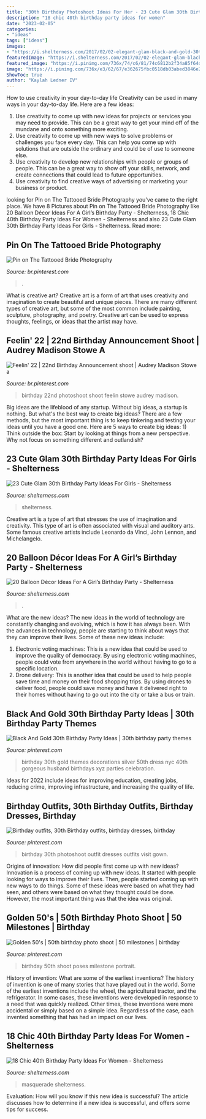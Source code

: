 ```yaml
---
title: "30th Birthday Photoshoot Ideas For Her - 23 Cute Glam 30th Birthday Party Ideas For Girls"
description: "18 chic 40th birthday party ideas for women"
date: "2023-02-05"
categories:
- "ideas"
tags: ["ideas"]
images:
- "https://i.shelterness.com/2017/02/02-elegant-glam-black-and-gold-30th-birthday-party-with-white-florals.jpg"
featuredImage: "https://i.shelterness.com/2017/02/02-elegant-glam-black-and-gold-30th-birthday-party-with-white-florals.jpg"
featured_image: "https://i.pinimg.com/736x/74/c6/81/74c6812b2f34a85f64dc8bbaed3f9ac6--silver-party-decorations-gold-party-themes.jpg"
image: "https://i.pinimg.com/736x/e3/62/67/e362675fbc0518db03abed3846e25240--birthday-photo-shoots-birthday-photos.jpg"
ShowToc: true
author: "Kaylah Ledner IV"
---
```



How to use creativity in your day-to-day life
Creativity can be used in many ways in your day-to-day life. Here are a few ideas: 
1. Use creativity to come up with new ideas for projects or services you may need to provide. This can be a great way to get your mind off of the mundane and onto something more exciting. 
2. Use creativity to come up with new ways to solve problems or challenges you face every day. This can help you come up with solutions that are outside the ordinary and could be of use to someone else. 
3. Use creativity to develop new relationships with people or groups of people. This can be a great way to show off your skills, network, and create connections that could lead to future opportunities. 
4. Use creativity to find creative ways of advertising or marketing your business or product.

	

		
looking for Pin on The Tattooed Bride Photography you've came to the right place. We have 8 Pictures about Pin on The Tattooed Bride Photography like 20 Balloon Décor Ideas For A Girl’s Birthday Party - Shelterness, 18 Chic 40th Birthday Party Ideas For Women - Shelterness and also 23 Cute Glam 30th Birthday Party Ideas For Girls - Shelterness. Read more:
		
    
## Pin On The Tattooed Bride Photography

<img loading=lazy src="https://i.pinimg.com/736x/bb/91/28/bb9128ad074ab8b0022f4a4ef3f9f21c.jpg" onerror="this.onerror=null;this.src='https://tse1.mm.bing.net/th?id=OIP.zU9V8hyWxlKSL7d-2HSuNQHaLG&amp;pid=15.1';" alt="Pin on The Tattooed Bride Photography">

_Source: br.pinterest.com_

>. 

	

What is creative art?
Creative art is a form of art that uses creativity and imagination to create beautiful and unique pieces. There are many different types of creative art, but some of the most common include painting, sculpture, photography, and poetry. Creative art can be used to express thoughts, feelings, or ideas that the artist may have.

    
## Feelin&#039; 22 | 22nd Birthday Announcement Shoot | Audrey Madison Stowe A

<img loading=lazy src="https://i.pinimg.com/736x/e7/0d/b1/e70db146dd53a75b7031156c92484fa5.jpg" onerror="this.onerror=null;this.src='https://tse2.mm.bing.net/th?id=OIP.ZFcTvBn3RGlCAkyJXuLm6gHaLG&amp;pid=15.1';" alt="Feelin&#039; 22 | 22nd Birthday Announcement shoot | Audrey Madison Stowe a">

_Source: br.pinterest.com_

>birthday 22nd photoshoot shoot feelin stowe audrey madison. 

	

Big ideas are the lifeblood of any startup. Without big ideas, a startup is nothing. But what's the best way to create big ideas? There are a few methods, but the most important thing is to keep tinkering and testing your ideas until you have a good one. Here are 5 ways to create big ideas: 1) Think outside the box: Start by looking at things from a new perspective. Why not focus on something different and outlandish?

    
## 23 Cute Glam 30th Birthday Party Ideas For Girls - Shelterness

<img loading=lazy src="https://i.shelterness.com/2017/02/02-elegant-glam-black-and-gold-30th-birthday-party-with-white-florals.jpg" onerror="this.onerror=null;this.src='https://tse1.mm.bing.net/th?id=OIP.wKxKnzGlKGmc1ZgeaDmjbwHaLH&amp;pid=15.1';" alt="23 Cute Glam 30th Birthday Party Ideas For Girls - Shelterness">

_Source: shelterness.com_

>shelterness. 

	

Creative art is a type of art that stresses the use of imagination and creativity. This type of art is often associated with visual and auditory arts. Some famous creative artists include Leonardo da Vinci, John Lennon, and Michelangelo.

    
## 20 Balloon Décor Ideas For A Girl’s Birthday Party - Shelterness

<img loading=lazy src="https://i.shelterness.com/2017/03/04-gold-30-balloons-to-take-a-memorable-picture.jpg" onerror="this.onerror=null;this.src='https://tse4.mm.bing.net/th?id=OIP.0AdF-slZXcbRIhJWyOkpQQHaJ4&amp;pid=15.1';" alt="20 Balloon Décor Ideas For A Girl’s Birthday Party - Shelterness">

_Source: shelterness.com_

>. 

	

What are the new ideas?
The new ideas in the world of technology are constantly changing and evolving, which is how it has always been. With the advances in technology, people are starting to think about ways that they can improve their lives. Some of these new ideas include: 
1. Electronic voting machines: This is a new idea that could be used to improve the quality of democracy. By using electronic voting machines, people could vote from anywhere in the world without having to go to a specific location. 
2. Drone delivery: This is another idea that could be used to help people save time and money on their food shopping trips. By using drones to deliver food, people could save money and have it delivered right to their homes without having to go out into the city or take a bus or train. 

    
## Black And Gold 30th Birthday Party Ideas | 30th Birthday Party Themes

<img loading=lazy src="https://i.pinimg.com/736x/74/c6/81/74c6812b2f34a85f64dc8bbaed3f9ac6--silver-party-decorations-gold-party-themes.jpg" onerror="this.onerror=null;this.src='https://tse3.mm.bing.net/th?id=OIP.ULWqOiM0HE-JLUtsn-lI0QHaHa&amp;pid=15.1';" alt="Black And Gold 30th Birthday Party Ideas | 30th birthday party themes">

_Source: pinterest.com_

>birthday 30th gold themes decorations silver 50th dress nyc 40th gorgeous husband birthdays xyz parties celebration. 

	

Ideas for 2022 include ideas for improving education, creating jobs, reducing crime, improving infrastructure, and increasing the quality of life.

    
## Birthday Outfits, 30th Birthday Outfits, Birthday Dresses, Birthday

<img loading=lazy src="https://i.pinimg.com/736x/d1/ad/67/d1ad6739fbcb45e94d74715115a8210f.jpg" onerror="this.onerror=null;this.src='https://tse4.mm.bing.net/th?id=OIP.kHb2DszSn6byaaJsfY-QKgHaLV&amp;pid=15.1';" alt="Birthday outfits, 30th Birthday outfits, birthday dresses, birthday">

_Source: pinterest.com_

>birthday 30th photoshoot outfit dresses outfits visit gown. 

	

Origins of innovation: How did people first come up with new ideas?
Innovation is a process of coming up with new ideas. It started with people looking for ways to improve their lives. Then, people started coming up with new ways to do things. Some of these ideas were based on what they had seen, and others were based on what they thought could be done. However, the most important thing was that the idea was original.

    
## Golden 50&#039;s | 50th Birthday Photo Shoot | 50 Milestones | Birthday

<img loading=lazy src="https://i.pinimg.com/736x/e3/62/67/e362675fbc0518db03abed3846e25240--birthday-photo-shoots-birthday-photos.jpg" onerror="this.onerror=null;this.src='https://tse1.mm.bing.net/th?id=OIP.N1xRIFMUXUOmFXaCitcwBgHaLH&amp;pid=15.1';" alt="Golden 50&#039;s | 50th birthday photo shoot | 50 milestones | birthday">

_Source: pinterest.com_

>birthday 50th shoot poses milestone portrait. 

	

History of invention: What are some of the earliest inventions?
The history of invention is one of many stories that have played out in the world. Some of the earliest inventions include the wheel, the agricultural tractor, and the refrigerator. In some cases, these inventions were developed in response to a need that was quickly realized. Other times, these inventions were more accidental or simply based on a simple idea. Regardless of the case, each invented something that has had an impact on our lives.

    
## 18 Chic 40th Birthday Party Ideas For Women - Shelterness

<img loading=lazy src="https://i.shelterness.com/2017/02/06-chic-masquerade-themed-dessert-table-in-black-white-and-pink.jpg" onerror="this.onerror=null;this.src='https://tse2.mm.bing.net/th?id=OIP.8HeX_OOkg4vDr4MraQKcAAHaKt&amp;pid=15.1';" alt="18 Chic 40th Birthday Party Ideas For Women - Shelterness">

_Source: shelterness.com_

>masquerade shelterness. 

	

Evaluation: How will you know if this new idea is successful?
The article discusses how to determine if a new idea is successful, and offers some tips for success.

